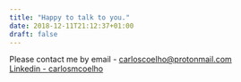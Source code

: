 ```yaml
---
title: "Happy to talk to you."
date: 2018-12-11T21:12:37+01:00
draft: false
---
```


 Please contact me by email - <carloscoelho@protonmail.com>  
 [Linkedin - carlosmcoelho](https://www.linkedin.com/in/carlosmcoelho/)
 
